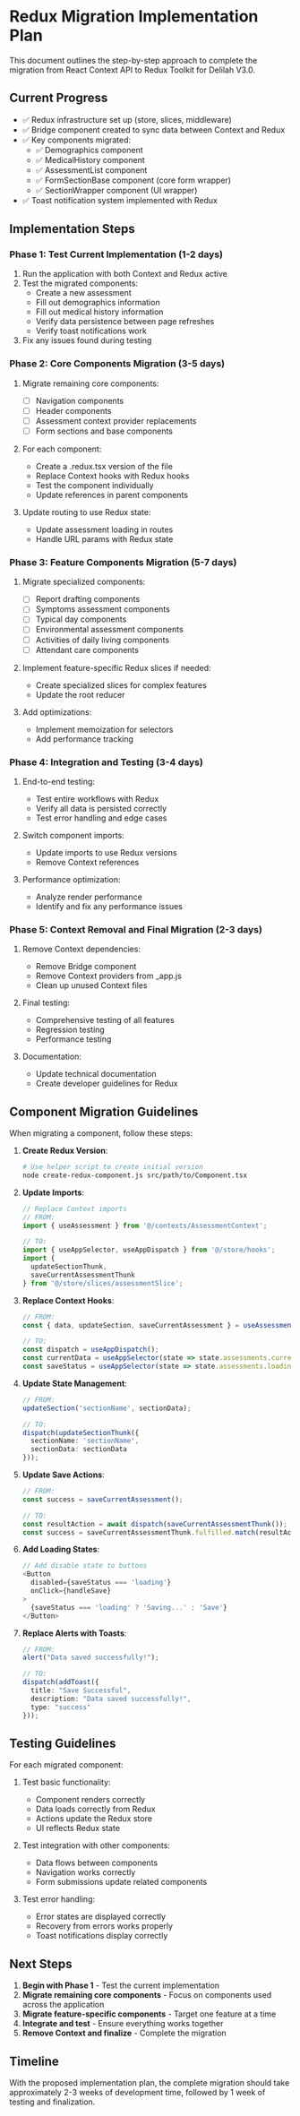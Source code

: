 # Redux Migration Implementation Plan

This document outlines the step-by-step approach to complete the migration from React Context API to Redux Toolkit for Delilah V3.0.

## Current Progress

- ✅ Redux infrastructure set up (store, slices, middleware)
- ✅ Bridge component created to sync data between Context and Redux
- ✅ Key components migrated:
  - ✅ Demographics component
  - ✅ MedicalHistory component
  - ✅ AssessmentList component
  - ✅ FormSectionBase component (core form wrapper)
  - ✅ SectionWrapper component (UI wrapper)
- ✅ Toast notification system implemented with Redux

## Implementation Steps

### Phase 1: Test Current Implementation (1-2 days)

1. Run the application with both Context and Redux active
2. Test the migrated components:
   - Create a new assessment
   - Fill out demographics information
   - Fill out medical history information
   - Verify data persistence between page refreshes
   - Verify toast notifications work
3. Fix any issues found during testing

### Phase 2: Core Components Migration (3-5 days)

1. Migrate remaining core components:
   - [ ] Navigation components
   - [ ] Header components
   - [ ] Assessment context provider replacements
   - [ ] Form sections and base components

2. For each component:
   - Create a .redux.tsx version of the file
   - Replace Context hooks with Redux hooks
   - Test the component individually
   - Update references in parent components

3. Update routing to use Redux state:
   - Update assessment loading in routes
   - Handle URL params with Redux state

### Phase 3: Feature Components Migration (5-7 days)

1. Migrate specialized components:
   - [ ] Report drafting components
   - [ ] Symptoms assessment components
   - [ ] Typical day components
   - [ ] Environmental assessment components
   - [ ] Activities of daily living components
   - [ ] Attendant care components

2. Implement feature-specific Redux slices if needed:
   - Create specialized slices for complex features
   - Update the root reducer

3. Add optimizations:
   - Implement memoization for selectors
   - Add performance tracking

### Phase 4: Integration and Testing (3-4 days)

1. End-to-end testing:
   - Test entire workflows with Redux
   - Verify all data is persisted correctly
   - Test error handling and edge cases

2. Switch component imports:
   - Update imports to use Redux versions
   - Remove Context references

3. Performance optimization:
   - Analyze render performance
   - Identify and fix any performance issues

### Phase 5: Context Removal and Final Migration (2-3 days)

1. Remove Context dependencies:
   - Remove Bridge component
   - Remove Context providers from _app.js
   - Clean up unused Context files

2. Final testing:
   - Comprehensive testing of all features
   - Regression testing
   - Performance testing

3. Documentation:
   - Update technical documentation
   - Create developer guidelines for Redux

## Component Migration Guidelines

When migrating a component, follow these steps:

1. **Create Redux Version**:
   ```bash
   # Use helper script to create initial version
   node create-redux-component.js src/path/to/Component.tsx
   ```

2. **Update Imports**:
   ```typescript
   // Replace Context imports
   // FROM:
   import { useAssessment } from '@/contexts/AssessmentContext';
   
   // TO:
   import { useAppSelector, useAppDispatch } from '@/store/hooks';
   import { 
     updateSectionThunk, 
     saveCurrentAssessmentThunk 
   } from '@/store/slices/assessmentSlice';
   ```

3. **Replace Context Hooks**:
   ```typescript
   // FROM:
   const { data, updateSection, saveCurrentAssessment } = useAssessment();
   
   // TO:
   const dispatch = useAppDispatch();
   const currentData = useAppSelector(state => state.assessments.currentData);
   const saveStatus = useAppSelector(state => state.assessments.loading.save);
   ```

4. **Update State Management**:
   ```typescript
   // FROM:
   updateSection('sectionName', sectionData);
   
   // TO:
   dispatch(updateSectionThunk({ 
     sectionName: 'sectionName', 
     sectionData: sectionData 
   }));
   ```

5. **Update Save Actions**:
   ```typescript
   // FROM:
   const success = saveCurrentAssessment();
   
   // TO:
   const resultAction = await dispatch(saveCurrentAssessmentThunk());
   const success = saveCurrentAssessmentThunk.fulfilled.match(resultAction);
   ```

6. **Add Loading States**:
   ```typescript
   // Add disable state to buttons
   <Button 
     disabled={saveStatus === 'loading'}
     onClick={handleSave}
   >
     {saveStatus === 'loading' ? 'Saving...' : 'Save'}
   </Button>
   ```

7. **Replace Alerts with Toasts**:
   ```typescript
   // FROM:
   alert("Data saved successfully!");
   
   // TO:
   dispatch(addToast({
     title: "Save Successful",
     description: "Data saved successfully!",
     type: "success"
   }));
   ```

## Testing Guidelines

For each migrated component:

1. Test basic functionality:
   - Component renders correctly
   - Data loads correctly from Redux
   - Actions update the Redux store
   - UI reflects Redux state

2. Test integration with other components:
   - Data flows between components
   - Navigation works correctly
   - Form submissions update related components

3. Test error handling:
   - Error states are displayed correctly
   - Recovery from errors works properly
   - Toast notifications display correctly

## Next Steps

1. **Begin with Phase 1** - Test the current implementation
2. **Migrate remaining core components** - Focus on components used across the application
3. **Migrate feature-specific components** - Target one feature at a time
4. **Integrate and test** - Ensure everything works together
5. **Remove Context and finalize** - Complete the migration

## Timeline

With the proposed implementation plan, the complete migration should take approximately 2-3 weeks of development time, followed by 1 week of testing and finalization.
